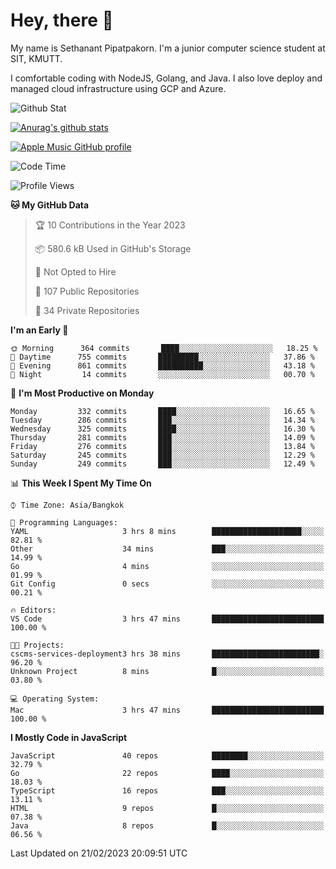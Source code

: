 # Hey, there 🙌
My name is Sethanant Pipatpakorn. I'm a junior computer science student at SIT, KMUTT.

I comfortable coding with NodeJS, Golang, and Java. I also love deploy and managed cloud infrastructure using GCP and Azure.

![Github Stat](https://github-profile-summary-cards.vercel.app/api/cards/profile-details?username=thetkpark&theme=dracula)

[![Anurag's github stats](https://github-readme-stats.vercel.app/api?username=thetkpark&count_private=true&show_icons=true&theme=tokyonight)](https://github.com/anuraghazra/github-readme-stats)

[![Apple Music GitHub profile](https://apple-music-github-profile.rayriffy.com/theme/light.svg?uid=000347.6120fcbefcb74cd59d65c108cc315787.1333)](https://github.com/rayriffy/apple-music-github-profile)

<!--START_SECTION:waka-->
![Code Time](http://img.shields.io/badge/Code%20Time-965%20hrs%2027%20mins-blue)

![Profile Views](http://img.shields.io/badge/Profile%20Views-28-blue)

**🐱 My GitHub Data** 

> 🏆 10 Contributions in the Year 2023
 > 
> 📦 580.6 kB Used in GitHub's Storage 
 > 
> 🚫 Not Opted to Hire
 > 
> 📜 107 Public Repositories 
 > 
> 🔑 34 Private Repositories  
 > 
**I'm an Early 🐤** 

```text
🌞 Morning      364 commits       ████░░░░░░░░░░░░░░░░░░░░░   18.25 % 
🌆 Daytime      755 commits       █████████░░░░░░░░░░░░░░░░   37.86 % 
🌃 Evening      861 commits       ██████████░░░░░░░░░░░░░░░   43.18 % 
🌙 Night         14 commits       ░░░░░░░░░░░░░░░░░░░░░░░░░   00.70 % 

```
📅 **I'm Most Productive on Monday** 

```text
Monday         332 commits       ████░░░░░░░░░░░░░░░░░░░░░   16.65 % 
Tuesday        286 commits       ███░░░░░░░░░░░░░░░░░░░░░░   14.34 % 
Wednesday      325 commits       ████░░░░░░░░░░░░░░░░░░░░░   16.30 % 
Thursday       281 commits       ███░░░░░░░░░░░░░░░░░░░░░░   14.09 % 
Friday         276 commits       ███░░░░░░░░░░░░░░░░░░░░░░   13.84 % 
Saturday       245 commits       ███░░░░░░░░░░░░░░░░░░░░░░   12.29 % 
Sunday         249 commits       ███░░░░░░░░░░░░░░░░░░░░░░   12.49 % 

```


📊 **This Week I Spent My Time On** 

```text
⌚︎ Time Zone: Asia/Bangkok

💬 Programming Languages: 
YAML                     3 hrs 8 mins        ████████████████████░░░░░   82.81 % 
Other                    34 mins             ███░░░░░░░░░░░░░░░░░░░░░░   14.99 % 
Go                       4 mins              ░░░░░░░░░░░░░░░░░░░░░░░░░   01.99 % 
Git Config               0 secs              ░░░░░░░░░░░░░░░░░░░░░░░░░   00.21 % 

🔥 Editors: 
VS Code                  3 hrs 47 mins       █████████████████████████   100.00 % 

🐱‍💻 Projects: 
cscms-services-deployment3 hrs 38 mins       ████████████████████████░   96.20 % 
Unknown Project          8 mins              █░░░░░░░░░░░░░░░░░░░░░░░░   03.80 % 

💻 Operating System: 
Mac                      3 hrs 47 mins       █████████████████████████   100.00 % 

```

**I Mostly Code in JavaScript** 

```text
JavaScript               40 repos            ████████░░░░░░░░░░░░░░░░░   32.79 % 
Go                       22 repos            ████░░░░░░░░░░░░░░░░░░░░░   18.03 % 
TypeScript               16 repos            ███░░░░░░░░░░░░░░░░░░░░░░   13.11 % 
HTML                     9 repos             █░░░░░░░░░░░░░░░░░░░░░░░░   07.38 % 
Java                     8 repos             █░░░░░░░░░░░░░░░░░░░░░░░░   06.56 % 

```



 Last Updated on 21/02/2023 20:09:51 UTC
<!--END_SECTION:waka-->
